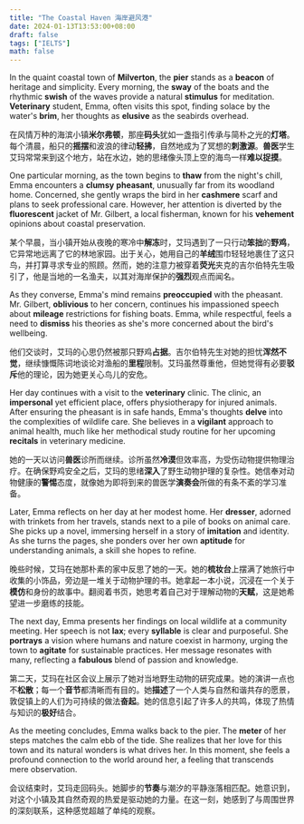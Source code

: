 ```yaml
---
title: "The Coastal Haven 海岸避风港"
date: 2024-01-13T13:53:00+08:00
draft: false
tags: ["IELTS"]
math: false
---
```


In the quaint coastal town of **Milverton**, the **pier** stands as a **beacon** of heritage and simplicity. Every morning, the **sway** of the boats and the rhythmic **swish** of the waves provide a natural **stimulus** for meditation. **Veterinary** student, Emma, often visits this spot, finding solace by the water's **brim**, her thoughts as **elusive** as the seabirds overhead.

在风情万种的海滨小镇**米尔弗顿**，那座**码头**犹如一盏指引传承与简朴之光的**灯塔**。每个清晨，船只的**摇摆**和波浪的律动**轻拂**，自然地成为了冥想的**刺激源**。**兽医**学生艾玛常常来到这个地方，站在水边，她的思绪像头顶上空的海鸟一样**难以捉摸**。

One particular morning, as the town begins to **thaw** from the night's chill, Emma encounters a **clumsy** **pheasant**, unusually far from its woodland home. Concerned, she gently wraps the bird in her **cashmere** scarf and plans to seek professional care. However, her attention is diverted by the **fluorescent** jacket of Mr. Gilbert, a local fisherman, known for his **vehement** opinions about coastal preservation.

某个早晨，当小镇开始从夜晚的寒冷中**解冻**时，艾玛遇到了一只行动**笨拙**的**野鸡**，它异常地远离了它的林地家园。出于关心，她用自己的**羊绒**围巾轻轻地裹住了这只鸟，并打算寻求专业的照顾。然而，她的注意力被穿着**荧光**夹克的吉尔伯特先生吸引了，他是当地的一名渔夫，以其对海岸保护的**强烈**观点而闻名。

As they converse, Emma's mind remains **preoccupied** with the pheasant. Mr. Gilbert, **oblivious** to her concern, continues his impassioned speech about **mileage** restrictions for fishing boats. Emma, while respectful, feels a need to **dismiss** his theories as she's more concerned about the bird's wellbeing.

他们交谈时，艾玛的心思仍然被那只野鸡**占据**。吉尔伯特先生对她的担忧**浑然不觉**，继续慷慨陈词地谈论对渔船的**里程**限制。艾玛虽然尊重他，但她觉得有必要**驳斥**他的理论，因为她更关心鸟儿的安危。

Her day continues with a visit to the **veterinary** clinic. The clinic, an **impersonal** yet efficient place, offers physiotherapy for injured animals. After ensuring the pheasant is in safe hands, Emma's thoughts **delve** into the complexities of wildlife care. She believes in a **vigilant** approach to animal health, much like her methodical study routine for her upcoming **recitals** in veterinary medicine.

她的一天以访问**兽医**诊所而继续。诊所虽然**冷漠**但效率高，为受伤动物提供物理治疗。在确保野鸡安全之后，艾玛的思绪**深入**了野生动物护理的复杂性。她信奉对动物健康的**警惕**态度，就像她为即将到来的兽医学**演奏会**所做的有条不紊的学习准备。

Later, Emma reflects on her day at her modest home. Her **dresser**, adorned with trinkets from her travels, stands next to a pile of books on animal care. She picks up a novel, immersing herself in a story of **imitation** and identity. As she turns the pages, she ponders over her own **aptitude** for understanding animals, a skill she hopes to refine.

晚些时候，艾玛在她那朴素的家中反思了她的一天。她的**梳妆台**上摆满了她旅行中收集的小饰品，旁边是一堆关于动物护理的书。她拿起一本小说，沉浸在一个关于**模仿**和身份的故事中。翻阅着书页，她思考着自己对于理解动物的**天赋**，这是她希望进一步磨练的技能。

The next day, Emma presents her findings on local wildlife at a community meeting. Her speech is not **lax**; every **syllable** is clear and purposeful. She **portrays** a vision where humans and nature coexist in harmony, urging the town to **agitate** for sustainable practices. Her message resonates with many, reflecting a **fabulous** blend of passion and knowledge.

第二天，艾玛在社区会议上展示了她对当地野生动物的研究成果。她的演讲一点也不**松散**；每一个**音节**都清晰而有目的。她**描述**了一个人类与自然和谐共存的愿景，敦促镇上的人们为可持续的做法**奋起**。她的信息引起了许多人的共鸣，体现了热情与知识的**极好**结合。

As the meeting concludes, Emma walks back to the pier. The **meter** of her steps matches the calm ebb of the tide. She realizes that her love for this town and its natural wonders is what drives her. In this moment, she feels a profound connection to the world around her, a feeling that transcends mere observation.

会议结束时，艾玛走回码头。她脚步的**节奏**与潮汐的平静涨落相匹配。她意识到，对这个小镇及其自然奇观的热爱是驱动她的力量。在这一刻，她感到了与周围世界的深刻联系，这种感觉超越了单纯的观察。
